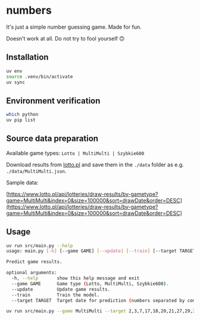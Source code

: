 # numbers

It's just a simple number guessing game. Made for fun.

Doesn't work at all. Do not try to fool yourself 🙃

## Installation

```bash
uv env
source .venv/bin/activate
uv sync
```

## Environment verification

```bash
which python
uv pip list
```

## Source data preparation

Available game types: `Lotto | MultiMulti | Szybkie600`

Download results from [lotto.pl](https://www.lotto.pl/) and save them in the `./data` folder as e.g. `./data/MultiMulti.json`.

Sample data:

[https://www.lotto.pl/api/lotteries/draw-results/by-gametype?game=MultiMulti&index=0&size=100000&sort=drawDate&order=DESC](https://www.lotto.pl/api/lotteries/draw-results/by-gametype?game=MultiMulti&index=0&size=100000&sort=drawDate&order=DESC)

## Usage

```bash
uv run src/main.py --help
usage: main.py [-h] [--game GAME] [--update] [--train] [--target TARGET]

Predict game results.

optional arguments:
  -h, --help       show this help message and exit
  --game GAME      Game type (Lotto, MultiMulti, Szybkie600).
  --update         Update game results.
  --train          Train the model.
  --target TARGET  Target date for prediction (numbers separated by commas).
```

```bash
uv run src/main.py --game MultiMulti --target 2,3,7,17,18,20,21,27,29,30,31,33,36,38,44,49,51,64,70,74 --train
```
